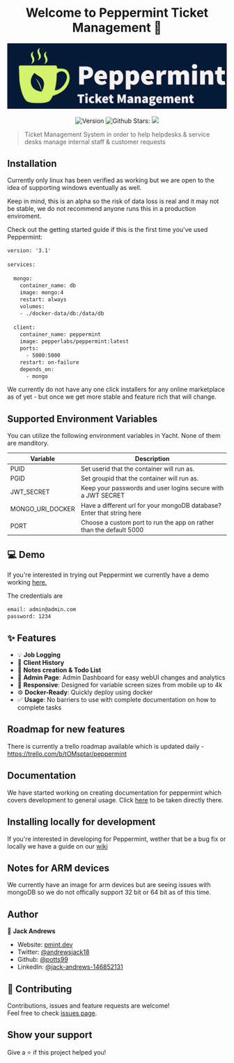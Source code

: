 <h1 align="center">Welcome to Peppermint Ticket Management 🍵</h1>
<p align="center">
    <img src="./images/logo.png" alt="Logo" >
<p align="center">
  <img alt="Version" src="https://img.shields.io/badge/version-0.1.6-blue.svg?cacheSeconds=2592000" />
  <a target="_blank">
    <img alt="Github Stars: " src="https://img.shields.io/github/stars/jwandrews99/winter?style=social" />
  </a>
  <img src="https://img.shields.io/docker/pulls/pepperlabs/peppermint" />
</p>

> Ticket Management System in order to help helpdesks & service desks manage internal staff &  customer requests

## Installation

Currently only linux has been verified as working but we are open to the idea of supporting windows eventually as well.

Keep in mind, this is an alpha so the risk of data loss is real and it may not be stable, we do not recommend anyone runs this in a production enviroment.

Check out the getting started guide if this is the first time you've used Peppermint: 

```
version: '3.1'

services:

  mongo:
    container_name: db
    image: mongo:4
    restart: always
    volumes:
    - ./docker-data/db:/data/db

  client:
    container_name: peppermint
    image: pepperlabs/peppermint:latest
    ports:
      - 5000:5000
    restart: on-failure
    depends_on:
      - mongo

```

We currently do not have any one click installers for any online marketplace as of yet - but once we get more stable and feature rich that will change.

## Supported Environment Variables

You can utilize the following environment variables in Yacht. None of them are manditory.

| Variable  | Description |
| ------------- | ------------- |
| PUID | Set userid that the container will run as. |
| PGID | Set groupid that the container will run as. |
| JWT_SECRET  | Keep your passwords and user logins secure with a JWT SECRET  |
| MONGO_URI_DOCKER | Have a different url for your mongoDB database? Enter that string here |
| PORT | Choose a custom port to run the app on rather than the default 5000 |

##  💻 Demo

If you're interested in trying out Peppermint we currently have a demo working <a href="https://demo.pmint.dev/">here.</a>

The credentials are 
```
email: admin@admin.com
password: 1234
```

## ✨ Features

- 💡 **Job Logging**
- 📜 **Client History**
- 💎 **Notes creation & Todo List**
- 📐 **Admin Page**: Admin Dashboard for easy webUI changes and analytics
- 📱 **Responsive**: Designed for variable screen sizes from mobile up to 4k
- ⚙️ **Docker-Ready**: Quickly deploy using docker
- ✅ **Usage**: No barriers to use with complete documentation on how to complete tasks

## Roadmap for new features

There is currently a trello roadmap available which is updated daily - https://trello.com/b/tOMsptar/peppermint

## Documentation

We have started working on creating documentation for peppermint which covers development to general usage. Click <a href="https://pmint.dev/docs/gettingStarted">here</a> to be taken directly there.

## Installing locally for development

If you're interested in developing for Peppermint, wether that be a bug fix or locally we have a guide on our <a href="https://pmint.dev/docs/contributions/">wiki</a>

## Notes for ARM devices

We currently have an image for arm devices but are seeing issues with mongoDB so we do not offically support 32 bit or 64 bit as of this time. 

## Author

👤 **Jack Andrews**

* Website: [pmint.dev](https://pmint.dev/) 
* Twitter: [@andrewsjack18 ](https://twitter.com/andrewsjack18 )
* Github: [@potts99](https://github.com/jwandrews99)
* LinkedIn: [@jack-andrews-146852131](https://linkedin.com/in/jack-andrews-146852131)

## 🤝 Contributing

Contributions, issues and feature requests are welcome!<br />Feel free to check [issues page](https://github.com/jwandrews99/winter/issues). 

## Show your support

Give a ⭐️ if this project helped you!

